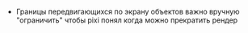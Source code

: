 - Границы передвигающихся по экрану объектов важно вручную "ограничить" чтобы pixi понял когда можно прекратить рендер

